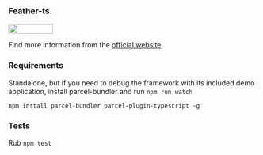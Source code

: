 ### Feather-ts

<img src="https://travis-ci.org/feather-ts/feather.svg?branch=master" width="90" height="20">

Find more information from the [official website](http://www.feather-ts.com)

### Requirements

Standalone, but if you need to debug the framework with its included demo application,
install parcel-bundler and run `npm run watch`

`npm install parcel-bundler parcel-plugin-typescript -g`

### Tests

Rub `npm test`
